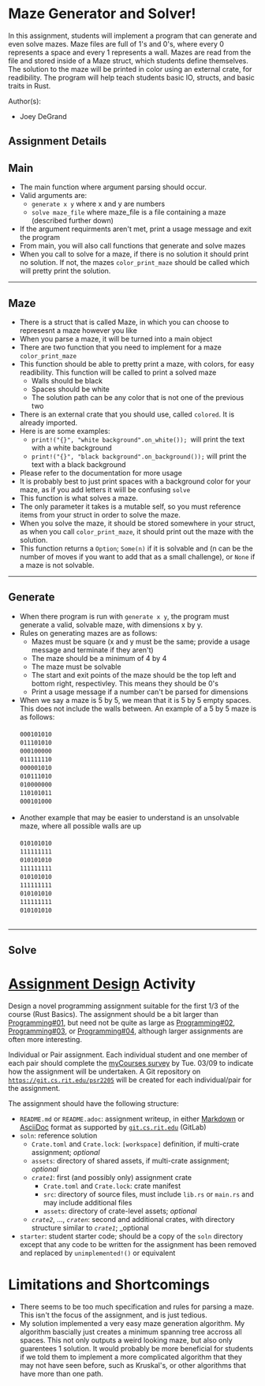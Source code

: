# Maze Generator and Solver!

In this assignment, students will implement a program that can generate and even solve mazes.
Maze files are full of 1's and 0's, where every 0 represents a space and every 1 represents a wall.
Mazes are read from the file and stored inside of a Maze struct, which students define themselves.
The solution to the maze will be printed in color using an external crate, for readibility.
The program will help teach students basic IO, structs, and basic traits in Rust.

Author(s):

- Joey DeGrand

## Assignment Details
Main
---
- The main function where argument parsing should occur.
- Valid arguments are:
  * `generate x y` where x and y are numbers
  * `solve maze_file` where maze_file is a file containing a maze (described further down)
- If the argument requirments aren't met, print a usage message and exit the program
- From main, you will also call functions that generate and solve mazes
- When you call to solve for a maze, if there is no solution it should print no solution. If not, the mazes `color_print_maze` should be called which will pretty print the solution.
---
Maze
---
- There is a struct that is called Maze, in which you can choose to represesnt a maze however you like
- When you parse a maze, it will be turned into a main object
- There are two function that you need to implement for a maze
`color_print_maze`
- This function should be able to pretty print a maze, with colors, for easy readibility. This function will be called to print a solved maze
  * Walls should be black
  * Spaces should be white
  * The solution path can be any color that is not one of the previous two
- There is an external crate that you should use, called `colored`. It is already imported.
- Here is are some examples:
  * `print!("{}", "white background".on_white()); `will print the text with a white background
  * `print!("{}", "black background".on_background());` will print the text with a black background
- Please refer to the documentation for more usage
- It is probably best to just print spaces with a background color for your maze, as if you add letters it wiill be confusing
`solve`
- This function is what solves a maze.
- The only parameter it takes is a mutable self, so you must reference items from your struct in order to solve the maze.
- When you solve the maze, it should be stored somewhere in your struct, as when you call `color_print_maze`, it should print out the maze with the solution.
- This function returns a `Option`; `Some(n)` if it is solvable and (n can be the number of moves if you want to add that as a small challenge), or `None` if a maze is not solvable.
---
Generate
---
- When there program is run with `generate x y`, the program must generate a valid, solvable maze, with dimensions x by y.
- Rules on generating mazes are as follows:
  * Mazes must be square (x and y must be the same; provide a usage message and terminate if they aren't)
  * The maze should be a minimum of 4 by 4
  * The maze must be solvable
  * The start and exit points of the maze should be the top left and bottom right, respectivley. This means they should be 0's
  * Print a usage message if a number can't be parsed for dimensions
- When we say a maze is 5 by 5, we mean that it is 5 by 5 empty spaces. This does not include the walls between. An example of a 5 by 5 maze is as follows:<br><br>
  `000101010`<br>
  `011101010`<br>
  `000100000`<br>
  `011111110`<br>
  `000001010`<br>
  `010111010`<br>
  `010000000`<br>
  `110101011`<br>
  `000101000`<br><br>
- Another example that may be easier to understand is an unsolvable maze, where all possible walls are up<br><br>
  `010101010`<br>
  `111111111`<br>
  `010101010`<br>
  `111111111`<br>
  `010101010`<br>
  `111111111`<br>
  `010101010`<br>
  `111111111`<br>
  `010101010`<br><br>
---
Solve
---

# [Assignment Design](https://www.cs.rit.edu/~mtf/teaching/20205/psr/assignments.html#assignment_design) Activity

Design a novel programming assignment suitable for the first 1/3 of the course
(Rust Basics).  The assignment should be a bit larger than
[Programming#01](https://www.cs.rit.edu/~mtf/teaching/20205/psr/assignments.html#prog01),
but need not be quite as large as
[Programming#02](https://www.cs.rit.edu/~mtf/teaching/20205/psr/assignments.html#prog02),
[Programming#03](https://www.cs.rit.edu/~mtf/teaching/20205/psr/assignments.html#prog03),
or
[Programming#04](https://www.cs.rit.edu/~mtf/teaching/20205/psr/assignments.html#prog04),
although larger assignments are often more interesting.

Individual or Pair assignment.  Each individual student and one member of each
pair should complete the [myCourses
survey](https://mycourses.rit.edu/d2l/lms/survey/user/surveys_list.d2l?ou=888966)
by Tue. 03/09 to indicate how the assignment will be undertaken. A Git
repository on [`https://git.cs.rit.edu/psr2205`](https://git.cs.rit.edu/psr2205)
will be created for each individual/pair for the assignment.

The assignment should have the following structure:

- `README.md` or `README.adoc`: assignment writeup, in either
  [Markdown](https://git.cs.rit.edu/help/user/markdown.html) or
  [AsciiDoc](https://git.cs.rit.edu/help/user/asciidoc.html) format as supported
  by [`git.cs.rit.edu`](https://git.cs.rit.edu) (GitLab)
- `soln`: reference solution
  * `Crate.toml` and `Crate.lock`: `[workspace]` definition, if multi-crate
    assignment; _optional_
  * `assets`: directory of shared assets, if multi-crate assignment; _optional_
  * _`crate1`_: first (and possibly only) assignment crate
    + `Crate.toml` and `Crate.lock`: crate manifest
    + `src`: directory of source files, must include `lib.rs` or `main.rs` and
      may include additional files
    + `assets`: directory of crate-level assets; _optional_
  * _`crate2`_, ..., _`craten`_: second and additional crates, with directory
    structure similar to _`crate1`_; _optional
- `starter`: student starter code; should be a copy of the `soln` directory
  except that any code to be written for the assignment has been removed and
  replaced by `unimplemented!()` or equivalent

# Limitations and Shortcomings
- There seems to be too much specification and rules for parsing a maze. This isn't the focus of the assignment, and is just tedious.
- My solution implemented a very easy maze generation algorithm. My algorithm bascially just creates a minimum spanning tree accross all
  spaces. This not only outputs a weird looking maze, but also only guarentees 1 solution. It would probably be more beneficial for students
  if we told them to implement a more complicated algorithm that they may not have seen before, such as Kruskal's, or other algorithms that
  have more than one path.
